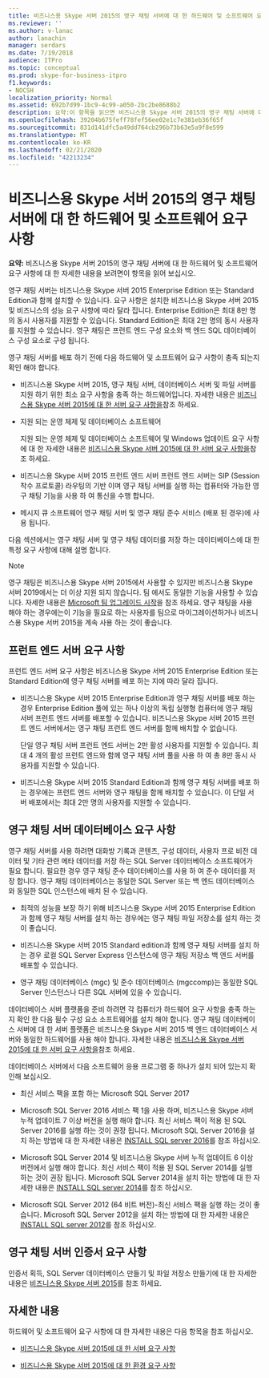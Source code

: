 ```yaml
---
title: 비즈니스용 Skype 서버 2015의 영구 채팅 서버에 대 한 하드웨어 및 소프트웨어 요구 사항
ms.reviewer: ''
ms.author: v-lanac
author: lanachin
manager: serdars
ms.date: 7/19/2018
audience: ITPro
ms.topic: conceptual
ms.prod: skype-for-business-itpro
f1.keywords:
- NOCSH
localization_priority: Normal
ms.assetid: 692b7d99-1bc9-4c99-a050-2bc2be8688b2
description: 요약:이 항목을 읽으면 비즈니스용 Skype 서버 2015의 영구 채팅 서버에 대 한 하드웨어 및 소프트웨어 요구 사항에 대해 알아볼 수 있습니다.
ms.openlocfilehash: 39204b675feff78fef56ee02e1c7e381eb36f65f
ms.sourcegitcommit: 831d141dfc5a49dd764cb296b73b63e5a9f8e599
ms.translationtype: MT
ms.contentlocale: ko-KR
ms.lasthandoff: 02/21/2020
ms.locfileid: "42213234"
---
```

# <a name="hardware-and-software-requirements-for-persistent-chat-server-in-skype-for-business-server-2015"></a>비즈니스용 Skype 서버 2015의 영구 채팅 서버에 대 한 하드웨어 및 소프트웨어 요구 사항
 
**요약:** 비즈니스용 Skype 서버 2015의 영구 채팅 서버에 대 한 하드웨어 및 소프트웨어 요구 사항에 대 한 자세한 내용을 보려면이 항목을 읽어 보십시오.
  
영구 채팅 서버는 비즈니스용 Skype 서버 2015 Enterprise Edition 또는 Standard Edition과 함께 설치할 수 있습니다. 요구 사항은 설치한 비즈니스용 Skype 서버 2015 및 비즈니스의 성능 요구 사항에 따라 달라 집니다. Enterprise Edition은 최대 8만 명의 동시 사용자를 지원할 수 있습니다. Standard Edition은 최대 2만 명의 동시 사용자를 지원할 수 있습니다. 영구 채팅은 프런트 엔드 구성 요소와 백 엔드 SQL 데이터베이스 구성 요소로 구성 됩니다.
  
영구 채팅 서버를 배포 하기 전에 다음 하드웨어 및 소프트웨어 요구 사항이 충족 되는지 확인 해야 합니다.
  
- 비즈니스용 Skype 서버 2015, 영구 채팅 서버, 데이터베이스 서버 및 파일 서버를 지원 하기 위한 최소 요구 사항을 충족 하는 하드웨어입니다. 자세한 내용은 [비즈니스용 Skype 서버 2015에 대 한 서버 요구 사항을](../../plan-your-deployment/requirements-for-your-environment/server-requirements.md)참조 하세요.
    
- 지원 되는 운영 체제 및 데이터베이스 소프트웨어
    
    지원 되는 운영 체제 및 데이터베이스 소프트웨어 및 Windows 업데이트 요구 사항에 대 한 자세한 내용은 [비즈니스용 Skype 서버 2015에 대 한 서버 요구 사항을](../../plan-your-deployment/requirements-for-your-environment/server-requirements.md)참조 하세요.
    
- 비즈니스용 Skype 서버 2015 프런트 엔드 서버 프런트 엔드 서버는 SIP (Session 착수 프로토콜) 라우팅의 기반 이며 영구 채팅 서버를 실행 하는 컴퓨터와 가능한 영구 채팅 기능을 사용 하 여 통신을 수행 합니다. 
    
- 메시지 큐 소프트웨어 영구 채팅 서버 및 영구 채팅 준수 서비스 (배포 된 경우)에 사용 됩니다.
    
다음 섹션에서는 영구 채팅 서버 및 영구 채팅 데이터를 저장 하는 데이터베이스에 대 한 특정 요구 사항에 대해 설명 합니다.

> [!NOTE] 
> 영구 채팅은 비즈니스용 Skype 서버 2015에서 사용할 수 있지만 비즈니스용 Skype 서버 2019에서는 더 이상 지원 되지 않습니다. 팀 에서도 동일한 기능을 사용할 수 있습니다. 자세한 내용은 [Microsoft 팀 업그레이드 시작](/microsoftteams/upgrade-start-here)을 참조 하세요. 영구 채팅을 사용 해야 하는 경우에는이 기능을 필요로 하는 사용자를 팀으로 마이그레이션하거나 비즈니스용 Skype 서버 2015을 계속 사용 하는 것이 좋습니다. 
  
## <a name="front-end-server-requirements"></a>프런트 엔드 서버 요구 사항

프런트 엔드 서버 요구 사항은 비즈니스용 Skype 서버 2015 Enterprise Edition 또는 Standard Edition에 영구 채팅 서버를 배포 하는 지에 따라 달라 집니다.
  
- 비즈니스용 Skype 서버 2015 Enterprise Edition과 영구 채팅 서버를 배포 하는 경우 Enterprise Edition 풀에 있는 하나 이상의 독립 실행형 컴퓨터에 영구 채팅 서버 프런트 엔드 서버를 배포할 수 있습니다. 비즈니스용 Skype 서버 2015 프런트 엔드 서버에서는 영구 채팅 프런트 엔드 서버를 함께 배치할 수 없습니다. 
    
    단일 영구 채팅 서버 프런트 엔드 서버는 2만 활성 사용자를 지원할 수 있습니다. 최대 4 개의 활성 프런트 엔드와 함께 영구 채팅 서버 풀을 사용 하 여 총 8만 동시 사용자를 지원할 수 있습니다. 
    
- 비즈니스용 Skype 서버 2015 Standard Edition과 함께 영구 채팅 서버를 배포 하는 경우에는 프런트 엔드 서버와 영구 채팅을 함께 배치할 수 있습니다. 이 단일 서버 배포에서는 최대 2만 명의 사용자를 지원할 수 있습니다. 
    
## <a name="persistent-chat-server-database-requirements"></a>영구 채팅 서버 데이터베이스 요구 사항

영구 채팅 서버를 사용 하려면 대화방 기록과 콘텐츠, 구성 데이터, 사용자 프로 비전 데이터 및 기타 관련 메타 데이터를 저장 하는 SQL Server 데이터베이스 소프트웨어가 필요 합니다. 필요한 경우 영구 채팅 준수 데이터베이스를 사용 하 여 준수 데이터를 저장 합니다. 영구 채팅 데이터베이스는 동일한 SQL Server 또는 백 엔드 데이터베이스와 동일한 SQL 인스턴스에 배치 된 수 있습니다. 
  
- 최적의 성능을 보장 하기 위해 비즈니스용 Skype 서버 2015 Enterprise Edition과 함께 영구 채팅 서버를 설치 하는 경우에는 영구 채팅 파일 저장소를 설치 하는 것이 좋습니다.
    
- 비즈니스용 Skype 서버 2015 Standard edition과 함께 영구 채팅 서버를 설치 하는 경우 로컬 SQL Server Express 인스턴스에 영구 채팅 저장소 백 엔드 서버를 배포할 수 있습니다.
    
- 영구 채팅 데이터베이스 (mgc) 및 준수 데이터베이스 (mgccomp)는 동일한 SQL Server 인스턴스나 다른 SQL 서버에 있을 수 있습니다.
    
데이터베이스 서버 플랫폼을 준비 하려면 각 컴퓨터가 하드웨어 요구 사항을 충족 하는지 확인 한 다음 필수 구성 요소 소프트웨어를 설치 해야 합니다. 영구 채팅 데이터베이스 서버에 대 한 서버 플랫폼은 비즈니스용 Skype 서버 2015 백 엔드 데이터베이스 서버와 동일한 하드웨어를 사용 해야 합니다. 자세한 내용은 [비즈니스용 Skype 서버 2015에 대 한 서버 요구 사항을](../../plan-your-deployment/requirements-for-your-environment/server-requirements.md)참조 하세요.
  
데이터베이스 서버에서 다음 소프트웨어 응용 프로그램 중 하나가 설치 되어 있는지 확인해 보십시오.

- 최신 서비스 팩을 포함 하는 Microsoft SQL Server 2017

- Microsoft SQL Server 2016 서비스 팩 1을 사용 하며, 비즈니스용 Skype 서버 누적 업데이트 7 이상 버전을 실행 해야 합니다. 최신 서비스 팩이 적용 된 SQL Server 2016를 실행 하는 것이 권장 됩니다. Microsoft SQL Server 2016을 설치 하는 방법에 대 한 자세한 내용은 [INSTALL SQL server 2016](https://docs.microsoft.com/sql/database-engine/install-windows/install-sql-server?view=sql-server-2016)를 참조 하십시오.

- Microsoft SQL Server 2014 및 비즈니스용 Skype 서버 누적 업데이트 6 이상 버전에서 실행 해야 합니다. 최신 서비스 팩이 적용 된 SQL Server 2014를 실행 하는 것이 권장 됩니다. Microsoft SQL Server 2014을 설치 하는 방법에 대 한 자세한 내용은 [INSTALL SQL server 2014](https://docs.microsoft.com/sql/database-engine/install-windows/install-sql-server?view=sql-server-2014)를 참조 하십시오.

- Microsoft SQL Server 2012 (64 비트 버전)-최신 서비스 팩을 실행 하는 것이 좋습니다. Microsoft SQL Server 2012을 설치 하는 방법에 대 한 자세한 내용은 [INSTALL SQL server 2012](https://go.microsoft.com/fwlink/p/?LinkID=248559)를 참조 하십시오.

## <a name="persistent-chat-server-certificate-requirements"></a>영구 채팅 서버 인증서 요구 사항

인증서 획득, SQL Server 데이터베이스 만들기 및 파일 저장소 만들기에 대 한 자세한 내용은 [비즈니스용 Skype 서버 2015](../../deploy/deploy.md)를 참조 하세요. 
  
## <a name="for-more-information"></a>자세한 내용

하드웨어 및 소프트웨어 요구 사항에 대 한 자세한 내용은 다음 항목을 참조 하십시오.
  
- [비즈니스용 Skype 서버 2015에 대 한 서버 요구 사항](../../plan-your-deployment/requirements-for-your-environment/server-requirements.md)
    
- [비즈니스용 Skype 서버 2015에 대 한 환경 요구 사항](../../plan-your-deployment/requirements-for-your-environment/environmental-requirements.md)
    

